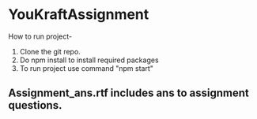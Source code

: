 # YouKraftAssignment

How to run project-

1. Clone the git repo.
2. Do npm install to install required packages
3. To run project use command "npm start"

## Assignment_ans.rtf includes ans to assignment questions.
